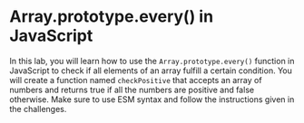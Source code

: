 # Array.prototype.every() in JavaScript

In this lab, you will learn how to use the `Array.prototype.every()` function in JavaScript to check if all elements of an array fulfill a certain condition. You will create a function named `checkPositive` that accepts an array of numbers and returns true if all the numbers are positive and false otherwise. Make sure to use ESM syntax and follow the instructions given in the challenges.
